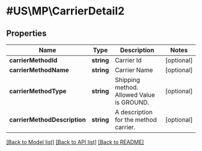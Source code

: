 # #US\MP\CarrierDetail2

## Properties

Name | Type | Description | Notes
------------ | ------------- | ------------- | -------------
**carrierMethodId** | **string** | Carrier Id | [optional]
**carrierMethodName** | **string** | Carrier Name | [optional]
**carrierMethodType** | **string** | Shipping method. Allowed Value is GROUND. | [optional]
**carrierMethodDescription** | **string** | A description for the method carrier. | [optional]


[[Back to Model list]](../) [[Back to API list]](../../Api/US/MP) [[Back to README]](../../README.md)
